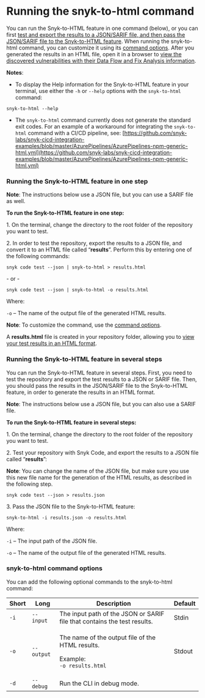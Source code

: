 # Running the snyk-to-html command

You can run the Snyk-to-HTML feature in one command (below), or you can first [test and export the results to a JSON/SARIF file, and then pass the JSON/SARIF file to the Snyk-to-HTML feature](running-the-snyk-to-html-command.md#running-the-snyk-to-html-feature-in-several-steps). When running the snyk-to-html command, you can customize it using its [command options](running-the-snyk-to-html-command.md#snyk-to-html-command-options). After you generated the results in an HTML file, open it in a browser to [view the discovered vulnerabilities with their Data Flow and Fix Analysis information](viewing-the-html-results.md).

**Notes**:&#x20;

* To display the Help information for the Snyk-to-HTML feature in your terminal, use either the `-h` or `--help` options with the `snyk-to-html` command:

```
snyk-to-html --help
```

* The `snyk-to-html` command currently does not generate the standard exit codes. For an example of a workaround for integrating the `snyk-to-html` command with a CI/CD pipeline, see: [https://github.com/snyk-labs/snyk-cicd-integration-examples/blob/master/AzurePipelines/AzurePipelines-npm-generic-html.yml](https://github.com/snyk-labs/snyk-cicd-integration-examples/blob/master/AzurePipelines/AzurePipelines-npm-generic-html.yml)

### **Running the Snyk-to-HTML feature in one step**

**Note**: The instructions below use a JSON file, but you can use a SARIF file as well.

**To run the Snyk-to-HTML feature in one step:**

1\. On the terminal, change the directory to the root folder of the repository you want to test.

2\. In order to test the repository, export the results to a JSON file, and convert it to an HTML file called “**results**”. Perform this by entering one of the following commands:

```
snyk code test --json | snyk-to-html > results.html
```

\- or -

```
snyk code test --json | snyk-to-html -o results.html
```

Where:

`-o` – The name of the output file of the generated HTML results.

**Note**: To customize the command, use the [command options](running-the-snyk-to-html-command.md#snyk-to-html-command-options).

A **results.html** file is created in your repository folder, allowing you to [view your test results in an HTML format](viewing-the-html-results.md).

### **Running the Snyk-to-HTML feature in several steps**

You can run the Snyk-to-HTML feature in several steps. First, you need to test the repository and export the test results to a JSON or SARIF file. Then, you should pass the results in the JSON/SARIF file to the Snyk-to-HTML feature, in order to generate the results in an HTML format.

**Note**: The instructions below use a JSON file, but you can also use a SARIF file.

**To run the Snyk-to-HTML feature in several steps:**

1\. On the terminal, change the directory to the root folder of the repository you want to test.

2\. Test your repository with Snyk Code, and export the results to a JSON file called “**results**”:

**Note**: You can change the name of the JSON file, but make sure you use this new file name for the generation of the HTML results, as described in the following step.

```
snyk code test --json > results.json
```

3\. Pass the JSON file to the Snyk-to-HTML feature:

```
snyk-to-html -i results.json -o results.html
```

Where:

`-i` – The input path of the JSON file.

`-o` – The name of the output file of the generated HTML results.

### **snyk-to-html command options**

You can add the following optional commands to the snyk-to-html command:

| **Short** | **Long**   | **Description**                                                                                        | **Default** |
| --------- | ---------- | ------------------------------------------------------------------------------------------------------ | ----------- |
| `-i`      | `--input`  | The input path of the JSON or SARIF file that contains the test results.                               | Stdin       |
| `-o`      | `--output` | <p>The name of the output file of the HTML results.</p><p>Example:<br><code>-o results.html</code></p> | Stdout      |
| `-d`      | `--debug`  | Run the CLI in debug mode.                                                                             |             |
